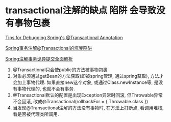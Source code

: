 # transactional注解的缺点 陷阱 会导致没有事物包裹


[Tips for Debugging Spring's @Transactional Annotation](http://cncc.bingj.com/cache.aspx?q=debug+spring+transactional+annotation&d=4931203915320706&mkt=zh-CN&setlang=zh-CN&w=qP3hjDTZy3LCc6LAuN1Y1I4bE-sKZ8RR)

[Spring事务注解@Transactional的坑爹陷阱](http://blog.csdn.net/hardywang/article/details/51206511)

[Spring注解事务诡异提交全面解析](http://m.blog.csdn.net/article/details?id=52055527)

1.  @Transactional只会使public的方法被事物包裹
2.  对象必须通过getBean的方法获取(即被spring管理, 通过spring获取), 方法才会加上事物代理. 如果直接new这个对象, 或通过Class.newInstance等, 是没有事物代理的, 也就不会有事务.
3.  @Transactional默认的配置是出现Exception异常时回滚, 但Throwable异常不会回滚, 改成@Transactional(rollbackFor = { Throwable.class })
4.  当发现@Transactional注解的方法没有事物时, 在方法上打断点, 看调用堆栈, 看是否被代理类所调用.


